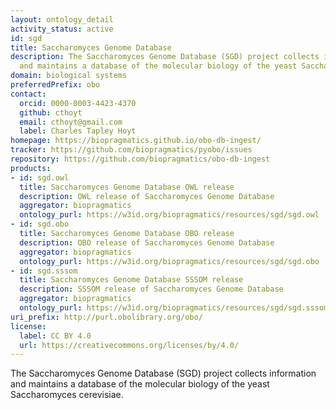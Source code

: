 ```yaml
---
layout: ontology_detail
activity_status: active
id: sgd
title: Saccharomyces Genome Database
description: The Saccharomyces Genome Database (SGD) project collects information
  and maintains a database of the molecular biology of the yeast Saccharomyces cerevisiae
domain: biological systems
preferredPrefix: obo
contact:
  orcid: 0000-0003-4423-4370
  github: cthoyt
  email: cthoyt@gmail.com
  label: Charles Tapley Hoyt
homepage: https://biopragmatics.github.io/obo-db-ingest/
tracker: https://github.com/biopragmatics/pyobo/issues
repository: https://github.com/biopragmatics/obo-db-ingest
products:
- id: sgd.owl
  title: Saccharomyces Genome Database OWL release
  description: OWL release of Saccharomyces Genome Database
  aggregator: biopragmatics
  ontology_purl: https://w3id.org/biopragmatics/resources/sgd/sgd.owl
- id: sgd.obo
  title: Saccharomyces Genome Database OBO release
  description: OBO release of Saccharomyces Genome Database
  aggregator: biopragmatics
  ontology_purl: https://w3id.org/biopragmatics/resources/sgd/sgd.obo
- id: sgd.sssom
  title: Saccharomyces Genome Database SSSOM release
  description: SSSOM release of Saccharomyces Genome Database
  aggregator: biopragmatics
  ontology_purl: https://w3id.org/biopragmatics/resources/sgd/sgd.sssom
uri_prefix: http://purl.obolibrary.org/obo/
license:
  label: CC BY 4.0
  url: https://creativecommons.org/licenses/by/4.0/
---
```


The Saccharomyces Genome Database (SGD) project collects information and maintains a database of the molecular biology of the yeast Saccharomyces cerevisiae.

